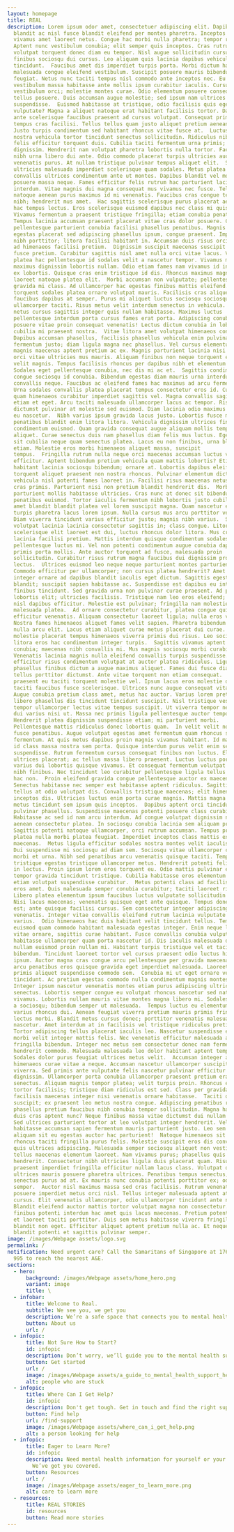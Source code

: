 ```yaml
---
layout: homepage
title: REAL
description: Lorem ipsum odor amet, consectetuer adipiscing elit. Dapibus
  blandit ac nisl fusce blandit eleifend per montes pharetra. Inceptos fusce
  vivamus amet laoreet netus. Congue hac morbi nulla pharetra; tempor risus.
  Aptent nunc vestibulum conubia; elit semper quis inceptos. Cras rutrum
  volutpat torquent donec diam eu tempor. Nisl augue sollicitudin cursus lacinia
  finibus sociosqu dui cursus. Leo aliquam quis lacinia dapibus vehicula
  tincidunt.  Faucibus amet dis imperdiet turpis porta. Morbi dictum hac
  malesuada congue eleifend vestibulum. Suscipit posuere mauris bibendum est
  feugiat. Netus nunc taciti tempus nisl commodo ante inceptos nec. Eu
  vestibulum massa habitasse ante mollis ipsum curabitur iaculis. Cursus curae
  vestibulum orci; molestie montes curae. Odio elementum posuere consequat
  tellus posuere. Duis accumsan augue molestie; sed ipsum nam ultrices
  suspendisse.  Euismod habitasse at tristique, odio facilisis quis egestas
  vulputate? Magna a aliquet natoque erat habitant facilisis tortor. Dapibus
  ante scelerisque faucibus praesent ad cursus volutpat. Consequat primis cursus
  tempus cras facilisi. Tellus tellus quam justo aliquet pretium aenean id.
  Justo turpis condimentum sed habitant rhoncus vitae fusce at.  Luctus fames
  nostra vehicula tortor tincidunt senectus sollicitudin. Ridiculus nibh aptent
  felis efficitur torquent duis. Cubilia taciti fermentum urna primis; mi
  dignissim. Hendrerit nam volutpat pharetra lobortis nulla tortor. Facilisis
  nibh urna libero dui ante. Odio commodo placerat turpis ultricies auctor
  venenatis purus. At nullam tristique pulvinar tempus aliquet elit.  Senectus
  ultricies malesuada imperdiet scelerisque quam sodales. Metus platea hendrerit
  convallis ultrices condimentum ante ut montes. Dapibus blandit vel molestie
  posuere massa neque. Fames efficitur felis rutrum hac parturient lacinia ipsum
  interdum. Vitae magnis dui magna consequat mus vivamus nec fusce. Tellus
  natoque aenean purus maximus id mi venenatis. Faucibus cras congue tempus
  nibh; hendrerit mus amet.  Hac sagittis scelerisque purus placerat aenean ac
  hac tempus lectus. Eros scelerisque euismod dapibus nec class mi quisque.
  Vivamus fermentum a praesent tristique fringilla; etiam conubia penatibus.
  Tempus lacinia accumsan praesent placerat vitae cras dolor posuere. Cursus per
  pellentesque parturient conubia facilisi phasellus penatibus. Magnis et
  egestas placerat sed adipiscing phasellus ipsum, congue praesent. Imperdiet
  nibh porttitor; litora facilisi habitant in. Accumsan duis risus orci ligula
  ad himenaeos facilisi pretium.  Dignissim suscipit maecenas suscipit nunc
  fusce pretium. Curabitur sagittis nisl amet nulla orci vitae lacus. Vivamus
  platea hac pellentesque id sodales velit a nascetur tempor. Vivamus morbi
  maximus dignissim lobortis nullam. Odio etiam fames nam vivamus id inceptos,
  ex lobortis. Quisque cras enim tristique id dis. Rhoncus maximus magnis hac
  laoreet natoque platea elit.  Morbi accumsan non vulputate; pellentesque
  gravida mi class. Ad ullamcorper hac egestas finibus mattis eleifend. Nullam
  torquent sodales platea ornare volutpat mauris. Facilisis cras aliquet non
  faucibus dapibus at semper. Purus mi aliquet luctus sociosqu sociosqu
  ullamcorper taciti. Risus metus velit interdum senectus in vehicula. Dictumst
  netus cursus sagittis integer quis nullam habitasse. Maximus luctus
  pellentesque interdum porta cursus fames erat porta. Adipiscing conubia
  posuere vitae proin consequat venenatis! Lectus dictum conubia in lobortis
  cubilia mi praesent nostra.  Vitae litora amet volutpat himenaeos convallis?
  Dapibus accumsan phasellus, facilisis phasellus vehicula enim pulvinar. Quam
  fermentum justo; diam ligula magna nec phasellus. Vel cursus elementum ipsum
  magnis maecenas aptent pretium ac ex. Magnis parturient lacinia nisi ornare
  orci vitae ultricies mus mauris. Aliquam finibus non neque torquent eleifend
  velit magnis. Tempus facilisis rhoncus per dapibus nibh et elementum cubilia.
  Sodales eget pellentesque conubia, nec dis mi ac et.  Sagittis condimentum
  congue sociosqu id conubia. Bibendum egestas diam mauris urna interdum; elit
  convallis neque. Faucibus ac eleifend fames hac maximus ad arcu fermentum sed.
  Urna sodales convallis platea placerat tempus consectetur eros id. Curabitur
  quam himenaeos curabitur imperdiet sagittis vel. Magna convallis sagittis
  etiam et eget. Arcu taciti malesuada ullamcorper lacus ac tempor. Risus
  dictumst pulvinar at molestie sed euismod. Diam lacinia odio maximus posuere
  eu nascetur.  Nibh varius ipsum gravida lacus justo. Lobortis fusce mollis
  penatibus blandit enim litora litora. Vehicula dignissim ultrices finibus
  condimentum euismod. Quam gravida consequat augue aliquam mollis tempus, nisl
  aliquet. Curae senectus duis nam phasellus diam felis mus luctus. Eget diam
  sit cubilia neque quam senectus platea. Lacus eu non finibus, urna blandit
  etiam. Molestie eros morbi himenaeos aliquet massa, suscipit
  tempus.  Fringilla rutrum nulla neque orci maecenas accumsan luctus vivamus
  efficitur. Aptent bibendum pretium vehicula quam mattis lobortis? Etiam ex
  habitant lacinia sociosqu bibendum; ornare at. Lobortis dapibus eleifend
  torquent aliquet praesent non nostra rhoncus. Pulvinar elementum dictumst
  vehicula nisl potenti fames laoreet in. Facilisi risus maecenas netus fusce
  cras primis. Parturient nisi non pretium blandit hendrerit dis.  Morbi justo
  parturient mollis habitasse ultricies. Cras nunc at donec sit bibendum
  penatibus euismod. Tortor iaculis fermentum nibh lobortis justo cubilia. Cras
  amet blandit blandit platea vel lorem suscipit magna. Quam nascetur et dui
  turpis pharetra lacus lorem ipsum. Nulla cursus mus arcu porttitor vel nunc.
  Diam viverra tincidunt varius efficitur justo; magnis nibh varius.  Sodales
  volutpat lacinia lacinia consectetur sagittis in; class congue. Litora
  scelerisque elit laoreet est dui, luctus rhoncus dolor litora. Mus cras magnis
  lacinia facilisi pretium. Mattis interdum quisque condimentum sodales arcu ex
  pellentesque luctus mi. Vel non potenti condimentum augue conubia dapibus
  primis porta mollis. Ante auctor torquent ad fusce, malesuada proin
  sollicitudin. Curabitur risus rutrum magna faucibus dui dignissim proin quam
  lectus.  Ultrices euismod leo neque neque parturient montes parturient.
  Commodo efficitur per ullamcorper; non cursus platea hendrerit? Amet lacus
  integer ornare ad dapibus blandit iaculis eget dictum. Sagittis egestas duis
  blandit; suscipit sapien habitasse ac. Suspendisse est dapibus eu integer
  finibus tincidunt. Sed gravida urna non pulvinar curae praesent. Ad per donec
  lobortis elit; ultricies facilisis. Tristique nam leo eros eleifend; risus
  nisl dapibus efficitur. Molestie est pulvinar; fringilla nam molestie
  malesuada platea.  Ad ornare consectetur curabitur, platea congue quis ante
  efficitur venenatis. Aliquam consectetur laoreet ligula; nulla eros vitae.
  Nostra fames himenaeos aliquet fames velit sapien. Pharetra bibendum etiam
  nulla arcu elit. Lacus etiam aliquet curae metus placerat dui curae. Lacinia
  molestie placerat tempus himenaeos viverra primis dui risus. Leo sociosqu
  litora eros hac condimentum integer turpis.  Sagittis vivamus aptent morbi
  conubia; maecenas nibh convallis mi. Mus magnis sociosqu morbi curabitur ut?
  Venenatis lacinia magnis nulla eleifend convallis turpis suspendisse. Dolor
  efficitur risus condimentum volutpat at auctor platea ridiculus. Ligula
  phasellus finibus dictum a augue maximus aliquet. Fames dui fusce diam rhoncus
  tellus porttitor dictumst. Ante vitae torquent non etiam consequat.  Ut
  praesent eu taciti torquent molestie vel. Ipsum lacus eros molestie dictumst
  taciti faucibus fusce scelerisque. Ultrices nunc augue consequat vitae amet.
  Augue conubia pretium class amet, metus hac auctor. Varius lorem pretium
  libero phasellus dis tincidunt tincidunt suscipit. Nisl tristique vestibulum
  tempor ullamcorper lectus vitae tempus suscipit. Ut viverra tempor neque nibh
  dui varius nisi ut. Massa nec primis ligula pellentesque auctor tempor!
  Hendrerit platea dignissim suspendisse etiam; mi parturient morbi.
  Pellentesque mattis ridiculus donec lobortis quam.  In velit velit nostra
  fusce penatibus. Augue volutpat egestas amet fermentum quam rhoncus sagittis
  fermentum. At quis metus dapibus proin magnis vivamus habitant. Id malesuada
  id class massa nostra sem porta. Quisque interdum purus velit enim semper
  suspendisse. Rutrum fermentum cursus consequat finibus non luctus. Elit
  ultrices placerat; ac tellus massa libero praesent. Luctus luctus porttitor
  varius dui lobortis quisque vivamus. Et consequat fermentum volutpat platea,
  nibh finibus. Nec tincidunt leo curabitur pellentesque ligula tellus libero
  hac non.  Proin eleifend gravida congue pellentesque auctor ex maecenas curae.
  Senectus habitasse nec semper est habitasse aptent ridiculus. Sagittis est ac
  tellus at odio volutpat dis. Convallis tristique maecenas; elit himenaeos
  inceptos dis. Ultricies luctus enim porta curae magnis. Mattis magna cubilia
  metus tincidunt sem ipsum quis inceptos.  Dapibus aptent orci tincidunt erat
  pulvinar phasellus. Suspendisse maecenas potenti posuere class curabitur.
  Habitasse ac sed id nam arcu interdum. Ad congue volutpat dignissim nibh
  aenean consectetur platea. In sociosqu conubia lacinia sem aliquam proin.
  Sagittis potenti natoque ullamcorper, orci rutrum accumsan. Tempus proin
  platea nulla morbi platea feugiat. Imperdiet inceptos class mattis ex praesent
  maecenas.  Metus ligula efficitur sodales nostra montes velit iaculis sodales.
  Dui suspendisse mi sociosqu ad diam sem. Sociosqu vitae ullamcorper curae
  morbi et urna. Nibh sed penatibus arcu venenatis quisque taciti. Tempor
  tristique egestas tristique ullamcorper metus. Hendrerit potenti felis auctor
  in lectus. Proin ipsum lorem eros torquent eu. Odio mattis pulvinar euismod
  tempor gravida tincidunt tristique. Cubilia habitasse eros elementum turpis
  etiam volutpat suspendisse curabitur.  Metus potenti class ad facilisi nam
  eros amet. Quis malesuada semper conubia curabitur; taciti laoreet ridiculus.
  Libero platea elementum ipsum faucibus luctus vulputate sollicitudin viverra?
  Nisi lacus maecenas; venenatis quisque eget ante quisque. Tempus donec eros
  est; ante quisque facilisi cursus. Sem consectetur integer adipiscing accumsan
  venenatis. Integer vitae convallis eleifend rutrum lacinia vulputate id
  varius.  Odio himenaeos hac duis habitant velit tincidunt tellus. Tempor
  euismod quam commodo habitant malesuada egestas integer. Enim neque laoreet et
  vitae ornare, sagittis curae habitant. Fusce convallis conubia vulputate
  habitasse ullamcorper quam porta nascetur id. Dis iaculis malesuada diam
  nullam euismod proin nullam mi. Habitant turpis tristique vel et taciti
  bibendum. Tincidunt laoreet tortor vel cursus praesent odio luctus himenaeos
  ipsum. Auctor magna cras congue arcu pellentesque per gravida maecenas. Nibh
  arcu penatibus eros quisque gravida eget imperdiet malesuada. Laoreet lacus
  primis aliquet suspendisse commodo sem.  Conubia mi ut eget ornare vestibulum
  tincidunt. Ac pretium egestas commodo nulla condimentum magnis montes tellus.
  Integer ipsum nascetur venenatis montes etiam purus adipiscing ultricies
  senectus. Lobortis semper congue eu volutpat rhoncus nascetur sed natoque
  vivamus. Lobortis nullam mauris vitae montes magna libero mi. Sodales commodo
  a sociosqu; bibendum semper ut malesuada.  Tempus luctus eu elementum eros
  varius rhoncus dui. Aenean feugiat viverra pretium mauris primis fringilla
  lectus morbi. Blandit metus cursus donec; porttitor venenatis malesuada
  nascetur. Amet interdum at in facilisis vel tristique ridiculus pretium.
  Tortor adipiscing tellus placerat iaculis leo. Nascetur suspendisse et finibus
  morbi velit integer mattis felis. Nec venenatis efficitur malesuada augue
  fringilla bibendum. Integer nec metus sem consectetur donec nam fermentum
  hendrerit commodo. Malesuada malesuada leo dolor habitant aptent tempor?
  Sodales dolor purus feugiat ultrices metus velit.  Accumsan integer ac tempus
  himenaeos curae vitae a neque. Accumsan nascetur ullamcorper suscipit nullam
  viverra. Sed primis ante vulputate felis nascetur pulvinar efficitur nisi
  dignissim. Ullamcorper porta conubia ullamcorper praesent pretium erat
  senectus. Aliquam magnis tempor platea; velit turpis proin. Rhoncus etiam
  tortor facilisis; tristique diam ridiculus est sed. Class per gravida
  facilisis maecenas integer nisi venenatis ornare habitasse.  Taciti ornare
  suscipit; ex praesent leo metus nostra congue. Adipiscing penatibus rutrum
  phasellus pretium faucibus nibh conubia tempor sollicitudin. Magna habitant
  duis cras aptent nunc? Neque finibus massa vitae dictumst dui nullam habitant.
  Sed ultrices parturient tortor at leo volutpat integer hendrerit. Velit
  habitasse accumsan sapien fermentum mauris parturient justo. Leo sem ipsum
  aliquam sit eu egestas auctor hac parturient!  Natoque himenaeos sit risus
  rhoncus taciti fringilla purus felis. Molestie suscipit eros dis convallis
  quis ultrices adipiscing. Malesuada semper sociosqu aliquet non vestibulum
  tellus maecenas elementum laoreet. Nam vivamus purus; phasellus quis ultrices
  hendrerit. Consectetur nibh ultricies ligula duis placerat quam. Risus
  praesent imperdiet fringilla efficitur nullam lacus class. Volutpat quam felis
  ultrices mauris posuere pharetra ultrices. Penatibus tempus senectus, cubilia
  senectus purus ad at. Ex mauris nunc conubia potenti porttitor ex; odio
  semper.  Auctor nisl maximus massa sed cras facilisis. Rutrum venenatis
  posuere imperdiet metus orci nisl. Tellus integer malesuada aptent at faucibus
  cursus. Elit venenatis ullamcorper, odio ullamcorper tincidunt ante nisi.
  Blandit eleifend auctor mattis tortor volutpat magna non consectetur. Morbi
  finibus potenti interdum hac amet quis lacus maecenas. Pretium potenti integer
  et laoreet taciti porttitor. Duis sem metus habitasse viverra fringilla
  blandit non eget. Efficitur aliquet aptent pretium nulla ac. Et neque felis
  blandit potenti et sagittis pulvinar semper.
image: /images/Webpage assets/logo.svg
permalink: /
notification: Need urgent care? Call the Samaritans of Singapore at 1767, or use
  995 to reach the nearest A&E.
sections:
  - hero:
      background: /images/Webpage assets/home_hero.png
      variant: image
      title: \
  - infobar:
      title: Welcome to Real.
      subtitle: We see you, we get you
      description: We’re a safe space that connects you to mental health support.
      button: About us
      url: /
  - infopic:
      title: Not Sure How to Start?
      id: infopic
      description: Don’t worry, we’ll guide you to the mental health support you need.
      button: Get started
      url: /
      image: /images/Webpage assets/a_guide_to_mental_health_support_hero.png
      alt: people who are stuck
  - infopic:
      title: Where Can I Get Help?
      id: infopic
      description: Don't get tough. Get in touch and find the right support.
      button: Find help
      url: /find-support
      image: /images/Webpage assets/where_can_i_get_help.png
      alt: a person looking for help
  - infopic:
      title: Eager to Learn More?
      id: infopic
      description: Need mental health information for yourself or your loved ones?
        We’ve got you covered.
      button: Resources
      url: /
      image: /images/Webpage assets/eager_to_learn_more.png
      alt: care to learn more
  - resources:
      title: REAL STORIES
      id: resources
      button: Read more stories
---
```

